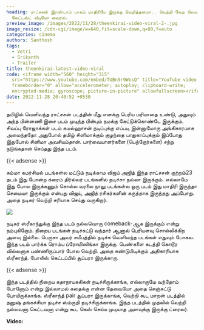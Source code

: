 ```yaml
---
heading: ராட்சசன் இரண்டாம் பாகம் மாதிரியே இருக்கு வெறித்தனமா.. வெற்றி வேற லெவல்.
  லேட்டஸ்ட் வீடியோ வைரல்.
preview_image: /images/2022/11/28/theenkirai-video-viral-2-.jpg
image_resize: /cdn-cgi/image/w=640,fit=scale-down,q=80,f=auto
categories: cinema
authors: Santhosh
tags:
  - Vetri
  - Srikanth
  - Trailer
title: theenkirai-latest-video-viral
code: <iframe width="560" height="315"
  src="https://www.youtube.com/embed/TUBn9r9WosQ" title="YouTube video player"
  frameborder="0" allow="accelerometer; autoplay; clipboard-write;
  encrypted-media; gyroscope; picture-in-picture" allowfullscreen></iframe>
date: 2022-11-28 20:40:52 +0530
---
```

தமிழில் வெளிவந்த ராட்சசன் படத்தின் மீது எனக்கு பெரிய மரியாதை உண்டு, அதுவும் அந்த பின்னணி இசை படம் முடிந்த பின்பும் நமக்கு கேட்டுக்கொண்டே இருக்கும். சிவப்பு ரோஜாக்கள் படம் கமல்ஹாசன் நடிப்புக்கு எப்படி இன்னுமோரு அங்கிகாரமாக அமைந்ததோ அதுபோல் தமிழ் சினிமாக்கும் குழந்தை பாதுகாப்புக்கும் இப்போது இதுபோல் சினிமா அவசியம்தான். பார்வையாளர்களை (பெற்றோர்களை) சற்று நடுங்கதான் செய்தது இந்த படம். 

{{< adsense >}}

சும்மா கமர்சியல் படங்கள்ல மட்டும் நடிக்காம விஜய் அஜித் இந்த ராட்சசன் குற்றம்23 தடம் இது போன்ற க்ரைம் திர்ல்லர் படங்களில் நடிச்சா நல்லா இருக்கும். எல்லாமே இது போல இருக்கணும் சொல்ல வரலை நாலு படங்கள்ல ஒரு படம் இது மாதிரி இருந்தா செமையா இருக்கும் என்பது விஜய், அஜித் ரசிகர்களின் கருத்தாக இருந்தது அப்போது. அதை நடிகர் வெற்றி சரியாக செய்து வருகிறார். 

![](/images/2022/11/28/theenkirai-video-viral-1-.jpg)

நடிகர் ஸ்ரீகாந்துக்கு இந்த படம் நல்லவொரு comeback-ஆக இருக்கும் என்று நம்புகிறோம். நிறைய படங்கள் நடிச்சுட்டு வந்தார் ஆனால் பெரியளவு சொல்லிக்கிற அளவு இல்லை. பெருசா அவர் சமீபத்தில் நடிச்சு வெளிவந்த படங்கள் எதுவும் போகல. இந்த படம் பார்க்க ரொம்ப ப்ரோமிஸிங்கா இருக்கு. பெண்களை கடத்தி கொடூர வில்லனாக பண்ணிருப்பார் போல வெற்றி. அதை கண்டுபிடிக்கும் அதிகாரியாக ஸ்ரீகாந்த். போலீஸ் கெட்டப்பில் சூப்பரா இருக்காரு. 

{{< adsense >}}

இந்த படத்தில் நிறைய கதாநாயககிகள் நடிச்சிருக்காங்க, எல்லாருமே வந்தோம் போனோம் என்று இல்லாமல் கதைக்கு என்ன தேவையோ அதை செஞ்சுட்டு போயிருக்காங்க. ஸ்ரீகாந்த் pair சூப்பரா இருக்காங்க, வெற்றி கூட மாறன் படத்தில் தனுஷ் தங்கச்சியா நடிச்ச ஸ்ம்ருதி நடிச்சிருக்காங்க. இந்த படத்தில் முதலில் வெற்றி நல்லவனா கெட்டவனா என்று கூட கெஸ் செய்ய முடியாத அளவுக்கு இருக்கு ட்ரைலர். 

**V﻿ideo:**